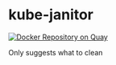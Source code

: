 # kube-janitor
[![Docker Repository on Quay](https://quay.io/repository/verygoodsecurity/kube-janitor/status "Docker Repository on Quay")](https://quay.io/repository/verygoodsecurity/kube-janitor)

Only suggests what to clean
